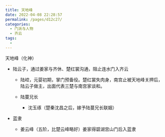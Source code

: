 ```yaml
---
title: 天地峰
date: 2022-04-08 22:28:57
permalink: /pages/d12c27/
categories:
  - 门派与人物
  - 齐云
tags:
  - 
---
```

天地峰（化神）

- 陆云子，通过姜家与齐休、楚红裳沟通，阻止连水门入齐云

  - 陆崆，元婴初期，掌门预备役。楚红裳失肉身，南宫止被天地峰关押后，陆云子做主，出面代表三楚与南宫家谈和。
  - 陆蔓兄长

    - 沈玉琢（楚秦沈昌之后，嫁予陆蔓兄长联姻）

- 蓝隶

  - 姜云峰（五阶，比楚云峰略好）姜家得碧湖宫山门后入蓝隶

